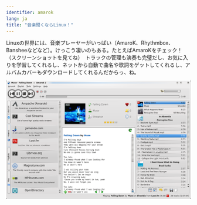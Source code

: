 ```yaml
---
identifier: amarok
lang: ja
title: "音楽聞くならLinux！"
---
```


Linuxの世界には、音楽プレーヤーがいっぱい（AmaroK、Rhythmbox、Bansheeなどなど）。けっこう凄いのもある。たとえばAmaroKをチェック！（スクリーンショットを見てね）　トラックの管理も演奏も完璧だし、お気に入りを学習してくれるし、ネットから自動で曲名や歌詞をゲットしてくれるし、アルバムカバーもダウンロードしてくれるんだからっ、ね。

<img src="/img/amarok.png" />




